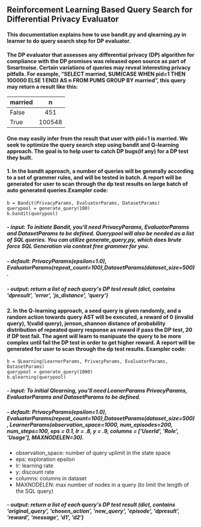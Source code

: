## Reinforcement Learning Based Query Search for Differential Privacy Evaluator
#### This documentation explains how to use bandit.py and qlearning.py in learner to do query search step for DP evaluator.
#### The DP evaluator that assesses any differential privacy (DP) algorithm for compliance with the DP promises was released open source as part of Smartnoise. Certain variations of queries may reveal interesting privacy pitfalls. For example, “SELECT married, SUM(CASE WHEN pid=1 THEN 100000 ELSE 1 END) AS n FROM PUMS GROUP BY married”, this query may return a result like this:
| married        | n            |
| :------------- | :----------: | 
|  False         | 451  |
| True           | 100548 |

#### One may easily infer from the result that user with pid=1 is married. We seek to optimize the query search step using bandit and Q-learning approach. The goal is to help user to catch DP bugs(if any) for a DP test they built. 
#### 1. In the bandit approach, a number of queries will be generally according to a set of grammer rules, and will be tested in batch. A report will be generated for user to scan through the dp test results on large batch of auto generated queries.Exampler code:
    b = Bandit(PrivacyParams, EvaluatorParams, DatasetParams)
    querypool = generate_query(100)
    b.bandit(querypool)
##### - input: To initiate Bandit, you'll need PrivacyParams, EvaluatorParams and DatasetParams to be defined. Querypool will also be needed as a list of SQL queries. You can utilize generate_query,py, which does brute force SQL Generation via context free grammer for you.
##### - default: PrivacyParams(epsilon=1.0), EvaluatorParams(repeat_count=100),DatasetParams(dataset_size=500). 
##### - output: return a list of each query's DP test result (dict, contains 'dpresult', 'error', 'js_distance', 'query')

#### 2. In the Q-learning approach, a seed query is given randomly, and a random action towards query AST will be executed, a reward of 0 (invalid query), 1(valid query), jenson_shannon distance of probability distribution of repeated query response as reward if pass the DP test, 20 if DP test fail. The agent will learn to manipuate the query to be more complex until fail the DP test in order to get higher reward.  A report will be generated for user to scan through the dp test results. Exampler code:
    b = QLearning(LearnerParams, PrivacyParams, EvaluatorParams, DatasetParams)
    querypool = generate_query(1000)
    b.qlearning(querypool)
##### - input: To initial Qlearning, you'll need LeanerParams PrivacyParams, EvaluatorParams and DatasetParams to be defined.
##### - default: PrivacyParams(epsilon=1.0), EvaluatorParams(repeat_count=100),DatasetParams(dataset_size=500), LearnerParams(observation_space=1000, num_episodes=200, num_steps=100, eps = 0.1, lr = .8, y = .9, columns = ['UserId', 'Role', 'Usage'], MAXNODELEN=30). 
- observation_space: number of query uplimit in the state space
- eps: exploration epsilon
- lr: learning rate
- y: discount rate
- columns: columns in dataset 
- MAXNODELEN: max number of nodes in a query (to limit the length of the SQL query)
##### - output: return a list of each query's DP test result (dict, contains 'original_query', 'chosen_action', 'new_query', 'episode', 'dpresult', 'reward', 'message', 'd1', 'd2')




